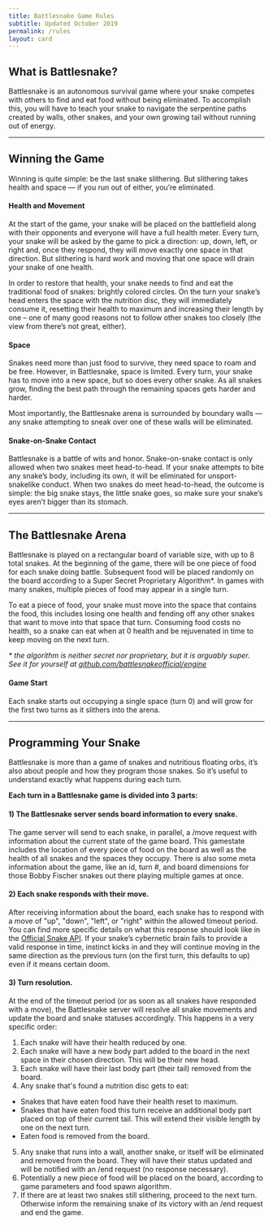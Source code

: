 ```yaml
---
title: Battlesnake Game Rules
subtitle: Updated October 2019
permalink: /rules
layout: card
---
```


## What is Battlesnake?

Battlesnake is an autonomous survival game where your snake competes with others to find and eat food without being eliminated. To accomplish this, you will have to teach your snake to navigate the serpentine paths created by walls, other snakes, and your own growing tail without running out of energy.

---

## Winning the Game

Winning is quite simple: be the last snake slithering. But slithering takes health and space –– if you run out of either, you’re eliminated.

#### Health and Movement

At the start of the game, your snake will be placed on the battlefield along with their opponents and everyone will have a full health meter. Every turn, your snake will be asked by the game to pick a direction: up, down, left, or right and, once they respond, they will move exactly one space in that direction. But slithering is hard work and moving that one space will drain your snake of one health.

In order to restore that health, your snake needs to find and eat the traditional food of snakes: brightly colored circles. On the turn your snake’s head enters the space with the nutrition disc, they will immediately consume it, resetting their health to maximum and increasing their length by one – one of many good reasons not to follow other snakes too closely (the view from there’s not great, either).

#### Space

Snakes need more than just food to survive, they need space to roam and be free. However, in Battlesnake, space is limited. Every turn, your snake has to move into a new space, but so does every other snake. As all snakes grow, finding the best path through the remaining spaces gets harder and harder.

Most importantly, the Battlesnake arena is surrounded by boundary walls –– any snake attempting to sneak over one of these walls will be eliminated.

#### Snake-on-Snake Contact

Battlesnake is a battle of wits and honor. Snake-on-snake contact is only allowed when two snakes meet head-to-head. If your snake attempts to bite any snake’s body, including its own, it will be eliminated for unsport-snakelike conduct. When two snakes do meet head-to-head, the outcome is simple: the big snake stays, the little snake goes, so make sure your snake’s eyes aren’t bigger than its stomach.

---

## The Battlesnake Arena

Battlesnake is played on a rectangular board of variable size, with up to 8 total snakes. At the beginning of the game, there will be one piece of food for each snake doing battle. Subsequent food will be placed randomly on the board according to a Super Secret Proprietary Algorithm*. In games with many snakes, multiple pieces of food may appear in a single turn.

To eat a piece of food, your snake must move into the space that contains the food, this includes losing one health and fending off any other snakes that want to move into that space that turn. Consuming food costs no health, so a snake can eat when at 0 health and be rejuvenated in time to keep moving on the next turn.

_* the algorithm is neither secret nor proprietary, but it is arguably super. See it for yourself at [github.com/battlesnakeofficial/engine](https://github.com/battlesnakeofficial/engine)_

#### Game Start

Each snake starts out occupying a single space (turn 0) and will grow for the first two turns as it slithers into the arena.

---

## Programming Your Snake

Battlesnake is more than a game of snakes and nutritious floating orbs, it’s also about people and how they program those snakes. So it’s useful to understand exactly what happens during each turn.

__Each turn in a Battlesnake game is divided into 3 parts:__

#### 1) The Battlesnake server sends board information to every snake.

The game server will send to each snake, in parallel, a /move request with information about the current state of the game board. This gamestate includes the location of every piece of food on the board as well as the health of all snakes and the spaces they occupy. There is also some meta information about the game, like an id, turn #, and board dimensions for those Bobby Fischer snakes out there playing multiple games at once.

#### 2) Each snake responds with their move.

After receiving information about the board, each snake has to respond with a move of "up", "down", "left", or "right" within the allowed timeout period. You can find more specific details on what this response should look like in the [Official Snake API](https://docs.battlesnake.com/snake-api). If your snake’s cybernetic brain fails to provide a valid response in time, instinct kicks in and they will continue moving in the same direction as the previous turn (on the first turn, this defaults to up) even if it means certain doom.

#### 3) Turn resolution.

At the end of the timeout period (or as soon as all snakes have responded with a move), the Battlesnake server will resolve all snake movements and update the board and snake statuses accordingly. This happens in a very specific order:

1. Each snake will have their health reduced by one.
2. Each snake will have a new body part added to the board in the next space in their chosen direction. This will be their new head.
3. Each snake will have their last body part (their tail) removed from the board.
4. Any snake that's found a nutrition disc gets to eat:
  * Snakes that have eaten food have their health reset to maximum.
  * Snakes that have eaten food this turn receive an additional body part placed on top of their current tail. This will extend their visible length by one on the next turn.
  * Eaten food is removed from the board.
5. Any snake that runs into a wall, another snake, or itself will be eliminated and removed from the board. They will have their status updated and will be notified with an /end request (no response necessary).
6. Potentially a new piece of food will be placed on the board, according to game parameters and food spawn algorithm.
7. If there are at least two snakes still slithering, proceed to the next turn. Otherwise inform the remaining snake of its victory with an /end request and end the game.
